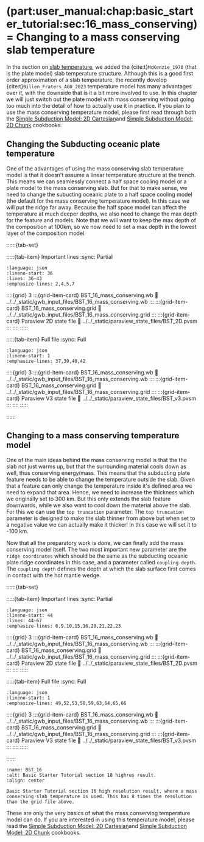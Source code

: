 (part:user_manual:chap:basic_starter_tutorial:sec:16_mass_conserving)=
Changing to a mass conserving slab temperature
===============================

In the section on [slab temperature](part:user_manual:chap:basic_starter_tutorial:sec:12_subducting_plate_temp), we added the {cite:t}`McKenzie_1970` (that is the plate model) slab temperature structure. Although this is a good first order approximation of a slab temperature, the recently develop {cite:t}`Billen_Fraters_AGU_2023` temperature model has many advantages over it, with the downside that is it a bit more involved to use. In this chapter we will just switch out the plate model with mass conserving without going too much into the detail of how to actually use it in practice. If you plan to use the mass conserving temperature model, please first read through both the [Simple Subduction Model: 2D Cartesian](part:user_manual:chap:cookbooks:sec:simple_subduction_2d_cartesian)and [Simple Subduction Model: 2D Chunk](part:user_manual:chap:cookbooks:sec:simple_subduction_2d_chunk) cookbooks.

## Changing the Subducting oceanic plate temperature
One of the advantages of using the mass conserving slab temperature model is that it doesn't assume a linear temperature structure at the trench. This means we can seamlessly connect a half space cooling model or a plate model to the mass conserving slab. But for that to make sense, we need to change the subucting oceanic plate to a half space cooling model (the default for the mass conserving temperature model). In this case we will put the ridge far away. Because the half space model can affect the temperature at much deeper depths, we also need to change the max depth for the feature and models. Note that we will want to keep the max depth of the composition at 100km, so we now need to set a max depth in the lowest layer of the composition model.


::::::{tab-set}

:::::{tab-item} Important lines
:sync: Partial

```{literalinclude} ../../_static/gwb_input_files/BST_16_mass_conserving.wb
:language: json
:lineno-start: 36
:lines: 36-43
:emphasize-lines: 2,4,5,7
```
::::{grid} 3
:::{grid-item-card} BST_16_mass_conserving.wb
:link: ../../_static/gwb_input_files/BST_16_mass_conserving.wb
:::
:::{grid-item-card} BST_16_mass_conserving.grid
:link: ../../_static/gwb_input_files/BST_16_mass_conserving.grid
:::
:::{grid-item-card} Paraview 2D state file 
:link: ../../_static/paraview_state_files/BST_2D.pvsm
:::
::::
:::::

:::::{tab-item} Full file
:sync: Full


```{literalinclude} ../../_static/gwb_input_files/BST_16_mass_conserving.wb
:language: json
:lineno-start: 1
:emphasize-lines: 37,39,40,42
```

::::{grid} 3
:::{grid-item-card} BST_16_mass_conserving.wb
:link: ../../_static/gwb_input_files/BST_16_mass_conserving.wb
:::
:::{grid-item-card} BST_16_mass_conserving.grid
:link: ../../_static/gwb_input_files/BST_16_mass_conserving.grid
:::
:::{grid-item-card} Paraview V3 state file 
:link: ../../_static/paraview_state_files/BST_v3.pvsm
:::
::::
:::::

::::::

## Changing to a mass conserving temperature model

One of the main ideas behind the mass conserving model is that the the slab not just warms up, but that the surrounding material cools down as well, thus conserving energy/mass. This means that the subducting plate feature needs to be able to change the temperature outside the slab. Given that a feature can only change the temperature inside it's defined area we need to expand that area. Hence, we need to increase the thickness which we originally set to 300 km. But this only extends the slab feature downwards, while we also want to cool down the material above the slab. For this we can use the `top truncation` parameter. The `top truncation` parameter is designed to make the slab thinner from above but when set to a negative value we can actually make it thicker! In this case we will set it to -100 km. 

Now that all the preparatory work is done, we can finally add the mass conserving model itself. The two most important new parameter are the `ridge coordinates` which should be the same as the subducting oceanic plate ridge coordinates in this case, and a parameter called `coupling depth`. The `coupling depth` defines the depth at which the slab surface first comes in contact with the hot mantle wedge.

::::::{tab-set}

:::::{tab-item} Important lines
:sync: Partial

```{literalinclude} ../../_static/gwb_input_files/BST_16_mass_conserving.wb
:language: json
:lineno-start: 44
:lines: 44-67
:emphasize-lines: 6,9,10,15,16,20,21,22,23
```
::::{grid} 3
:::{grid-item-card} BST_16_mass_conserving.wb
:link: ../../_static/gwb_input_files/BST_16_mass_conserving.wb
:::
:::{grid-item-card} BST_16_mass_conserving.grid
:link: ../../_static/gwb_input_files/BST_16_mass_conserving.grid
:::
:::{grid-item-card} Paraview 2D state file 
:link: ../../_static/paraview_state_files/BST_2D.pvsm
:::
::::
:::::

:::::{tab-item} Full file
:sync: Full


```{literalinclude} ../../_static/gwb_input_files/BST_16_mass_conserving.wb
:language: json
:lineno-start: 1
:emphasize-lines: 49,52,53,58,59,63,64,65,66
```

::::{grid} 3
:::{grid-item-card} BST_16_mass_conserving.wb
:link: ../../_static/gwb_input_files/BST_16_mass_conserving.wb
:::
:::{grid-item-card} BST_16_mass_conserving.grid
:link: ../../_static/gwb_input_files/BST_16_mass_conserving.grid
:::
:::{grid-item-card} Paraview V3 state file 
:link: ../../_static/paraview_state_files/BST_v3.pvsm
:::
::::
:::::

::::::



```{figure} ../../../../doc/sphinx/_static/images/user_manual/basic_starter_tutorial/BST_16.png
:name: BST_16
:alt: Basic Starter Tutorial section 18 highres result. 
:align: center

Basic Starter Tutorial section 16 high resolution result, where a mass conserving slab temperature is used. This has 8 times the resolution than the grid file above.
```

These are only the very basics of what the mass conserving temperature model can do. If you are interested in using this temperature model, please read the [Simple Subduction Model: 2D Cartesian](part:user_manual:chap:cookbooks:sec:simple_subduction_2d_cartesian)and [Simple Subduction Model: 2D Chunk](part:user_manual:chap:cookbooks:sec:simple_subduction_2d_chunk) cookbooks.
